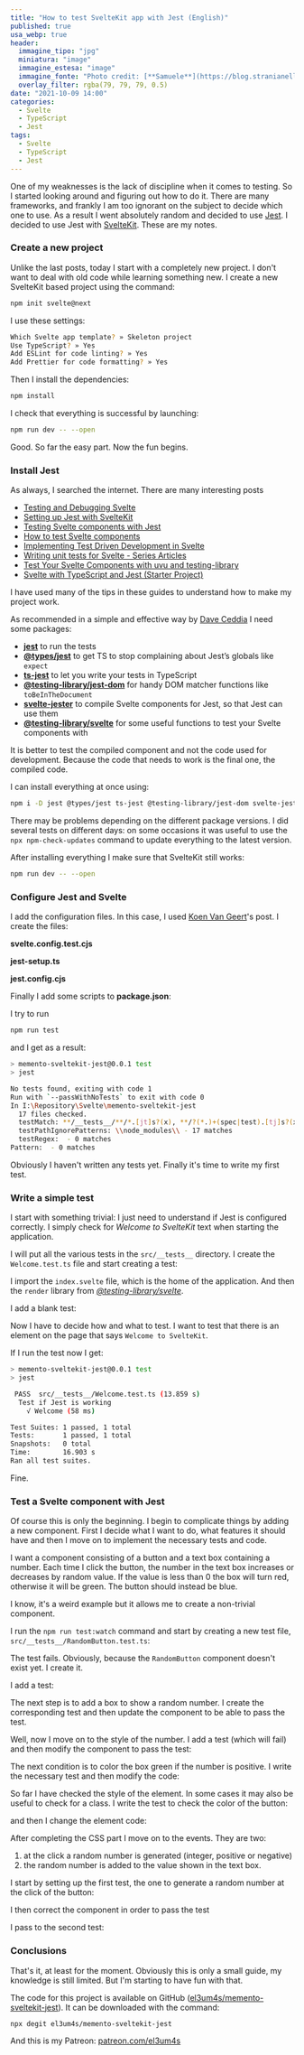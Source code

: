 ```yaml
---
title: "How to test SvelteKit app with Jest (English)"
published: true
usa_webp: true
header:
  immagine_tipo: "jpg"
  miniatura: "image"
  immagine_estesa: "image"
  immagine_fonte: "Photo credit: [**Samuele**](https://blog.stranianelli.com/)"
  overlay_filter: rgba(79, 79, 79, 0.5)
date: "2021-10-09 14:00"
categories:
  - Svelte
  - TypeScript
  - Jest
tags:
  - Svelte
  - TypeScript
  - Jest
---
```


One of my weaknesses is the lack of discipline when it comes to testing. So I started looking around and figuring out how to do it. There are many frameworks, and frankly I am too ignorant on the subject to decide which one to use. As a result I went absolutely random and decided to use [Jest](https://jestjs.io/). I decided to use Jest with [SvelteKit](https://kit.svelte.dev/). These are my notes.

### Create a new project

Unlike the last posts, today I start with a completely new project. I don't want to deal with old code while learning something new. I create a new SvelteKit based project using the command:

```bash
npm init svelte@next
```

I use these settings:

```bash
Which Svelte app template? » Skeleton project
Use TypeScript? » Yes
Add ESLint for code linting? » Yes
Add Prettier for code formatting? » Yes
```

Then I install the dependencies:

```bash
npm install
```

I check that everything is successful by launching:

```bash
npm run dev -- --open
```

Good. So far the easy part. Now the fun begins.

### Install Jest

As always, I searched the internet. There are many interesting posts

- [Testing and Debugging Svelte](https://svelte-recipes.netlify.app/testing/)
- [Setting up Jest with SvelteKit](https://koenvg.medium.com/setting-up-jest-with-sveltekit-4f0a0e379668)
- [Testing Svelte components with Jest](https://dev.to/jpblancodb/testing-svelte-components-with-jest-53h3)
- [How to test Svelte components](https://timdeschryver.dev/blog/how-to-test-svelte-components)
- [Implementing Test Driven Development in Svelte](https://alfatianisa.medium.com/implementing-test-driven-development-in-svelte-c93aafa6db70)
- [Writing unit tests for Svelte - Series Articles](https://dev.to/d_ir/series/4203)
- [Test Your Svelte Components with uvu and testing-library](https://byderek.com/post/test-your-svelte-components-with-uvu-and-testing-library)
- [Svelte with TypeScript and Jest (Starter Project)](https://daveceddia.com/svelte-typescript-jest/)

I have used many of the tips in these guides to understand how to make my project work.

As recommended in a simple and effective way by [Dave Ceddia](https://daveceddia.com/svelte-typescript-jest/) I need some packages:

- [**jest**](https://jestjs.io/) to run the tests
- [**@types/jest**](https://www.npmjs.com/package/@types/jest) to get TS to stop complaining about Jest’s globals like `expect`
- [**ts-jest**](https://www.npmjs.com/package/ts-jest) to let you write your tests in TypeScript
- [**@testing-library/jest-dom**](https://github.com/testing-library/jest-dom) for handy DOM matcher functions like `toBeInTheDocument`
- [**svelte-jester**](https://www.npmjs.com/package/svelte-jester) to compile Svelte components for Jest, so that Jest can use them
- [**@testing-library/svelte**](https://github.com/testing-library/svelte-testing-library) for some useful functions to test your Svelte components with

It is better to test the compiled component and not the code used for development. Because the code that needs to work is the final one, the compiled code.

I can install everything at once using:

```bash
npm i -D jest @types/jest ts-jest @testing-library/jest-dom svelte-jester @testing-library/svelte
```

There may be problems depending on the different package versions. I did several tests on different days: on some occasions it was useful to use the `npx npm-check-updates` command to update everything to the latest version.

After installing everything I make sure that SvelteKit still works:

```bash
npm run dev -- --open
```

### Configure Jest and Svelte

I add the configuration files. In this case, I used [Koen Van Geert](https://koenvg.medium.com/setting-up-jest-with-sveltekit-4f0a0e379668)'s post. I create the files:

**svelte.config.test.cjs**

<script src="https://gist.github.com/el3um4s/4322d82ccb109ce1af6c91c0b56aa2af.js"></script>

**jest-setup.ts**

<script src="https://gist.github.com/el3um4s/72df1add954a16cdec543c26769dcd74.js"></script>

**jest.config.cjs**

<script src="https://gist.github.com/el3um4s/13113d3616c8a2b6a24cb2100d15a5f7.js"></script>

Finally I add some scripts to **package.json**:

<script src="https://gist.github.com/el3um4s/2e93cd8163fbcc100c775d8cf6f6c33e.js"></script>

I try to run

```bash
npm run test
```

and I get as a result:

```bash
> memento-sveltekit-jest@0.0.1 test
> jest

No tests found, exiting with code 1
Run with `--passWithNoTests` to exit with code 0
In I:\Repository\Svelte\memento-sveltekit-jest
  17 files checked.
  testMatch: **/__tests__/**/*.[jt]s?(x), **/?(*.)+(spec|test).[tj]s?(x) - 0 matches
  testPathIgnorePatterns: \\node_modules\\ - 17 matches
  testRegex:  - 0 matches
Pattern:  - 0 matches
```

Obviously I haven't written any tests yet. Finally it's time to write my first test.

### Write a simple test

I start with something trivial: I just need to understand if Jest is configured correctly. I simply check for _Welcome to SvelteKit_ text when starting the application.

I will put all the various tests in the `src/__tests__` directory. I create the `Welcome.test.ts` file and start creating a test:

<script src="https://gist.github.com/el3um4s/5bf3ae09d7d753a82dd15951d223a2ff.js"></script>

I import the `index.svelte` file, which is the home of the application. And then the `render` library from [_@testing-library/svelte_](https://github.com/testing-library/svelte-testing-library).

I add a blank test:

<script src="https://gist.github.com/el3um4s/246bb550033bc3b609ce36e659b16b21.js"></script>

Now I have to decide how and what to test. I want to test that there is an element on the page that says `Welcome to SvelteKit`.

<script src="https://gist.github.com/el3um4s/559947025267990f4a19e00496ea9c10.js"></script>

If I run the test now I get:

```bash
> memento-sveltekit-jest@0.0.1 test
> jest

 PASS  src/__tests__/Welcome.test.ts (13.859 s)
  Test if Jest is working
    √ Welcome (58 ms)

Test Suites: 1 passed, 1 total
Tests:       1 passed, 1 total
Snapshots:   0 total
Time:        16.903 s
Ran all test suites.
```

Fine.

### Test a Svelte component with Jest

Of course this is only the beginning. I begin to complicate things by adding a new component. First I decide what I want to do, what features it should have and then I move on to implement the necessary tests and code.

I want a component consisting of a button and a text box containing a number. Each time I click the button, the number in the text box increases or decreases by random value. If the value is less than 0 the box will turn red, otherwise it will be green. The button should instead be blue.

I know, it's a weird example but it allows me to create a non-trivial component.

I run the `npm run test:watch` command and start by creating a new test file, `src/__tests__/RandomButton.test.ts`:

<script src="https://gist.github.com/el3um4s/47963882f84eb605821944eb65c66bd9.js"></script>

The test fails. Obviously, because the `RandomButton` component doesn't exist yet. I create it.

<script src="https://gist.github.com/el3um4s/5c0188278f68ca06e168cf5e48b08972.js"></script>

I add a test:

<script src="https://gist.github.com/el3um4s/614cf1bb4d74bcdd3a2b81de797e842f.js"></script>

The next step is to add a box to show a random number. I create the corresponding test and then update the component to be able to pass the test.

<script src="https://gist.github.com/el3um4s/94fef59fab90377d991f422ffd815fd1.js"></script>

<script src="https://gist.github.com/el3um4s/3d3d651720aff8f0195dfe0982a32c92.js"></script>

Well, now I move on to the style of the number. I add a test (which will fail) and then modify the component to pass the test:

<script src="https://gist.github.com/el3um4s/c7b8dce1b43ee4571755df0ca21e00cf.js"></script>

<script src="https://gist.github.com/el3um4s/f84f2f55d886d7b840367c1a86f6459c.js"></script>

The next condition is to color the box green if the number is positive. I write the necessary test and then modify the code:

<script src="https://gist.github.com/el3um4s/6fcccd19d43dd85ba62e8e85d6857906.js"></script>

<script src="https://gist.github.com/el3um4s/d373d918130d0127837a5fc9e319021a.js"></script>

So far I have checked the style of the element. In some cases it may also be useful to check for a class. I write the test to check the color of the button:

<script src="https://gist.github.com/el3um4s/d6d7b5f21500900ea84b420f379be6b0.js"></script>

and then I change the element code:

<script src="https://gist.github.com/el3um4s/66c846792fd336b2bd5205cdd1ae3154.js"></script>

After completing the CSS part I move on to the events. They are two:

1. at the click a random number is generated (integer, positive or negative)
2. the random number is added to the value shown in the text box.

I start by setting up the first test, the one to generate a random number at the click of the button:

<script src="https://gist.github.com/el3um4s/8231ad017df879b2874fd98eee1d44c0.js"></script>

I then correct the component in order to pass the test

<script src="https://gist.github.com/el3um4s/c79c31a3c2d643dd6ec3f02eb86e115e.js"></script>

I pass to the second test:

<script src="https://gist.github.com/el3um4s/b7ead4c3d0255805d3a3b0f65d1cb07f.js"></script>

<script src="https://gist.github.com/el3um4s/f127c5d14c6c314578dc11d73482f495.js"></script>

### Conclusions

That's it, at least for the moment. Obviously this is only a small guide, my knowledge is still limited. But I'm starting to have fun with that.

The code for this project is available on GitHub ([el3um4s/memento-sveltekit-jest](https://github.com/el3um4s/memento-sveltekit-jest)). It can be downloaded with the command:

```bash
npx degit el3um4s/memento-sveltekit-jest
```

And this is my Patreon: [patreon.com/el3um4s](https://patreon.com/el3um4s)

